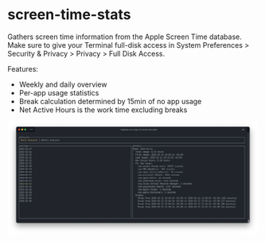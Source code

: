# screen-time-stats

Gathers screen time information from the Apple Screen Time database. Make sure to give your Terminal 
full-disk access in System Preferences > Security & Privacy > Privacy > Full Disk Access.

Features:
- Weekly and daily overview
- Per-app usage statistics
- Break calculation determined by 15min of no app usage
- Net Active Hours is the work time excluding breaks 

![](screenshot.png)
